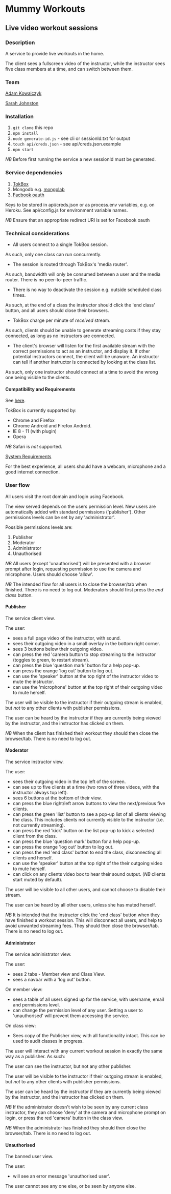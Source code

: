 # Mummy Workouts

## Live video workout sessions

### Description

A service to provide live workouts in the home.  

The client sees a fullscreen video of the instructor, while the instructor sees five class members at a time, and can switch between them.

### Team

[Adam Kowalczyk](https://github.com/adamkowalczyk)

[Sarah Johnston](https://github.com/sarahabimay)

### Installation 

1. `git clone` this repo
2. `npm install`
2. `node generate-id.js` - see cli or sessionId.txt for output
3. `touch api/creds.json` - see api/creds.json.example
4. `npm start`

*NB* Before first running the service a new sessionId must be generated.

### Service dependencies

1. [TokBox](https://tokbox.com/)
2. Mongodb e.g. [mongolab](https://mongolab.com/)
3. [Facbook oauth](https://developers.facebook.com/)

Keys to be stored in api/creds.json or as process.env variables, e.g. on Heroku.
See api/config.js for environment variable names.

*NB* Ensure that an appropriate redirect URI is set for Facebook oauth

### Technical considerations

* All users connect to a single TokBox session. 

As such, only one class can run concurrently.  

* The session is routed through TokBox's 'media router'.

As such, bandwidth will only be consumed between a user and the media router. There is no peer-to-peer traffic.

* There is no way to deactivate the session e.g. outside scheduled class times. 

As such, at the end of a class the instructor should click the 'end class' button, and all users should close their browsers.  
 
* TokBox charge per minute of *received* stream. 

As such, clients should be unable to generate streaming costs if they stay connected, as long as no instructors are connected.  

* The client's browser will listen for the first available stream with the correct permissions to act as an instructor, and display it. If other potential instructors connect, the client will be unaware. An instructor can tell if another instructor is connected by looking at the class list.

As such, only one instructor should connect at a time to avoid the wrong one being visible to the clients.

#### Compatibility and Requirements

See [here](https://tokbox.com/opentok/libraries/client/js/release-notes.html#requirements).

TokBox is currently supported by: 
* Chrome and Firefox
* Chrome Android and Firefox Android. 
* IE 8 - 11 (with plugin)
* Opera

*NB* Safari is *not* supported.

[System Requirements](https://tokbox.com/opentok/requirements/)

For the best experience, all users should have a webcam, microphone and a good internet connection.

### User flow

All users visit the root domain and login using Facebook.

The view served depends on the users permission level. New users are automatically added with standard permissions ('publisher'). Other permissions levels can be set by any 'administrator'.

Possible permissions levels are:
1. Publisher
2. Moderator
3. Administrator
4. Unauthorised

*NB* All users (except 'unauthorised') will be presented with a browser prompt after login, requesting permission to use the camera and microphone. Users should choose 'allow'.

*NB* The intended flow for all users is to close the browser/tab when finished. There is no need to log out. Moderators should first press the *end class* button.

#### Publisher

The service client view.

The user:
* sees a full page video of the instructor, with sound.
* sees their outgoing video in a small overlay in the bottom right corner.
* sees 3 buttons below their outgoing video.
* can press the red 'camera button to stop streaming to the instructor (toggles to green, to restart stream).
* can press the blue 'question mark' button for a help pop-up.
* can press the orange 'log out' button to log out.
* can use the 'speaker' button at the top right of the instructor video to mute the instructor.
* can use the 'microphone' button at the top right of their outgoing video to mute herself. 

The user will be visible to the instructor if their outgoing stream is enabled, but *not* to any other clients with publisher permissions.

The user can be heard by the instructor if they are currently being viewed by the instructor, and the instructor has clicked on them.

*NB* When the client has finished their workout they should then close the browser/tab. There is no need to log out.

#### Moderator

The service instructor view.

The user:
* sees their outgoing video in the top left of the screen.
* can see up to five clients at a time (two rows of three videos, with the instructor always top left).
* sees 6 buttons at the bottom of their view.
* can press the blue right/left arrow buttons to view the next/previous five clients.
* can press the green 'list' button to see a pop-up list of all clients viewing the class. This includes clients not currently visible to the instructor (i.e. not currently streaming).
* can press the red 'kick' button on the list pop-up to kick a selected client from the class.
* can press the blue 'question mark' button for a help pop-up.
* can press the orange 'log out' button to log out.
* can press the red 'end class' button to end the class, disconnecting all clients and herself.
* can use the 'speaker' button at the top right of the their outgoing video to mute herself. 
* can click on any clients video box to hear their sound output. (*NB* clients start muted by default).

The user will be visible to all other users, and cannot choose to disable their stream.

The user can be heard by all other users, unless she has muted herself.

*NB* It is intended that the instructor click the 'end class' button when they have finished a workout session. This will disconnect all users, and help to avoid unwanted streaming fees. They should then close the browser/tab. There is no need to log out.

#### Administrator

The service administrator view.

The user:
* sees 2 tabs - Member view and Class View.
* sees a navbar with a 'log out' button.

On member view:
* sees a table of all users signed up for the service, with username, email and permissions level.
* can change the permission level of any user. Setting a user to 'unauthorised' will prevent them accessing the service.

On class view:
* Sees copy of the Publisher view, with all functionality intact. This can be used to audit classes in progress.

The user will interact with any current workout session in exactly the same way as a publisher. As such:

The user can see the instructor, but not any other publisher.

The user will be visible to the instructor if their outgoing stream is enabled, but *not* to any other clients with publisher permissions.

The user can be heard by the instructor if they are currently being viewed by the instructor, and the instructor has clicked on them.

*NB* If the administrator doesn't wish to be seen by any current class instructor, they can choose 'deny' at the camera and microphone prompt on login, or press the red 'camera' button in the class view.

*NB* When the administrator has finished they should then close the browser/tab. There is no need to log out.

#### Unauthorised

The banned user view.

The user:
* will see an error message 'unauthorised user'.

The user cannot see any one else, or be seen by anyone else.




